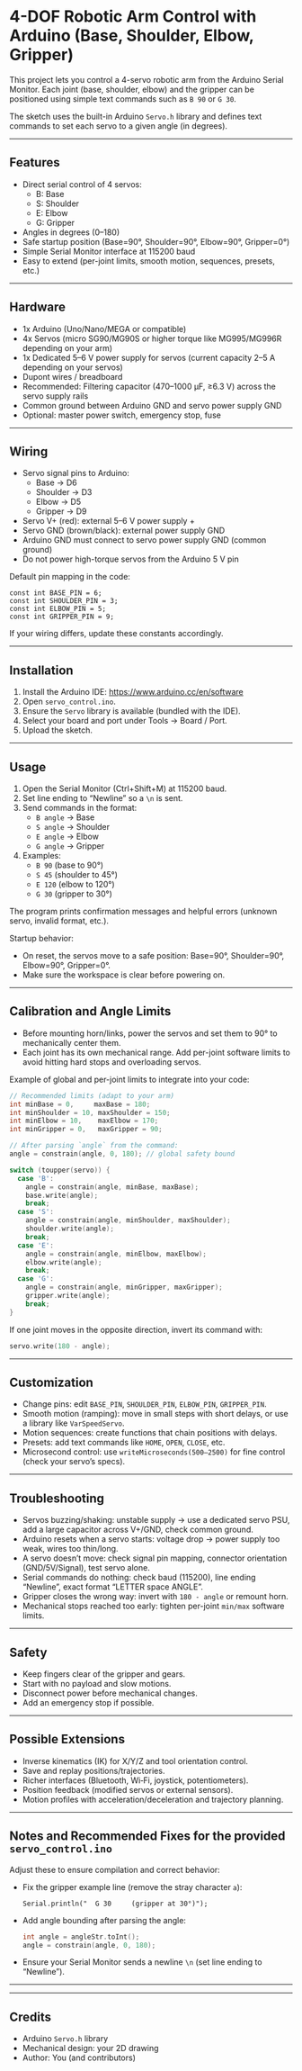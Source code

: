 # 4-DOF Robotic Arm Control with Arduino (Base, Shoulder, Elbow, Gripper)

This project lets you control a 4-servo robotic arm from the Arduino Serial Monitor. Each joint (base, shoulder, elbow) and the gripper can be positioned using simple text commands such as `B 90` or `G 30`.

The sketch uses the built-in Arduino `Servo.h` library and defines text commands to set each servo to a given angle (in degrees).

---

## Features

- Direct serial control of 4 servos:
  - B: Base
  - S: Shoulder
  - E: Elbow
  - G: Gripper
- Angles in degrees (0–180)
- Safe startup position (Base=90°, Shoulder=90°, Elbow=90°, Gripper=0°)
- Simple Serial Monitor interface at 115200 baud
- Easy to extend (per-joint limits, smooth motion, sequences, presets, etc.)

---

## Hardware

- 1x Arduino (Uno/Nano/MEGA or compatible)
- 4x Servos (micro SG90/MG90S or higher torque like MG995/MG996R depending on your arm)
- 1x Dedicated 5–6 V power supply for servos (current capacity 2–5 A depending on your servos)
- Dupont wires / breadboard
- Recommended: Filtering capacitor (470–1000 µF, ≥6.3 V) across the servo supply rails
- Common ground between Arduino GND and servo power supply GND
- Optional: master power switch, emergency stop, fuse

---

## Wiring

- Servo signal pins to Arduino:
  - Base   → D6
  - Shoulder → D3
  - Elbow  → D5
  - Gripper → D9
- Servo V+ (red): external 5–6 V power supply +
- Servo GND (brown/black): external power supply GND
- Arduino GND must connect to servo power supply GND (common ground)
- Do not power high-torque servos from the Arduino 5 V pin

Default pin mapping in the code:
```
const int BASE_PIN = 6;
const int SHOULDER_PIN = 3;
const int ELBOW_PIN = 5;
const int GRIPPER_PIN = 9;
```

If your wiring differs, update these constants accordingly.

---

## Installation

1. Install the Arduino IDE: https://www.arduino.cc/en/software
2. Open `servo_control.ino`.
3. Ensure the `Servo` library is available (bundled with the IDE).
4. Select your board and port under Tools → Board / Port.
5. Upload the sketch.

---

## Usage

1. Open the Serial Monitor (Ctrl+Shift+M) at 115200 baud.
2. Set line ending to “Newline” so a `\n` is sent.
3. Send commands in the format:
   - `B angle` → Base
   - `S angle` → Shoulder
   - `E angle` → Elbow
   - `G angle` → Gripper
4. Examples:
   - `B 90`   (base to 90°)
   - `S 45`   (shoulder to 45°)
   - `E 120`  (elbow to 120°)
   - `G 30`   (gripper to 30°)

The program prints confirmation messages and helpful errors (unknown servo, invalid format, etc.).

Startup behavior:
- On reset, the servos move to a safe position: Base=90°, Shoulder=90°, Elbow=90°, Gripper=0°.
- Make sure the workspace is clear before powering on.

---

## Calibration and Angle Limits

- Before mounting horn/links, power the servos and set them to 90° to mechanically center them.
- Each joint has its own mechanical range. Add per-joint software limits to avoid hitting hard stops and overloading servos.

Example of global and per-joint limits to integrate into your code:
```cpp
// Recommended limits (adapt to your arm)
int minBase = 0,     maxBase = 180;
int minShoulder = 10, maxShoulder = 150;
int minElbow = 10,    maxElbow = 170;
int minGripper = 0,   maxGripper = 90;

// After parsing `angle` from the command:
angle = constrain(angle, 0, 180); // global safety bound

switch (toupper(servo)) {
  case 'B':
    angle = constrain(angle, minBase, maxBase);
    base.write(angle);
    break;
  case 'S':
    angle = constrain(angle, minShoulder, maxShoulder);
    shoulder.write(angle);
    break;
  case 'E':
    angle = constrain(angle, minElbow, maxElbow);
    elbow.write(angle);
    break;
  case 'G':
    angle = constrain(angle, minGripper, maxGripper);
    gripper.write(angle);
    break;
}
```

If one joint moves in the opposite direction, invert its command with:
```cpp
servo.write(180 - angle);
```

---

## Customization

- Change pins: edit `BASE_PIN`, `SHOULDER_PIN`, `ELBOW_PIN`, `GRIPPER_PIN`.
- Smooth motion (ramping): move in small steps with short delays, or use a library like `VarSpeedServo`.
- Motion sequences: create functions that chain positions with delays.
- Presets: add text commands like `HOME`, `OPEN`, `CLOSE`, etc.
- Microsecond control: use `writeMicroseconds(500–2500)` for fine control (check your servo’s specs).

---


## Troubleshooting

- Servos buzzing/shaking: unstable supply → use a dedicated servo PSU, add a large capacitor across V+/GND, check common ground.
- Arduino resets when a servo starts: voltage drop → power supply too weak, wires too thin/long.
- A servo doesn’t move: check signal pin mapping, connector orientation (GND/5V/Signal), test servo alone.
- Serial commands do nothing: check baud (115200), line ending “Newline”, exact format “LETTER space ANGLE”.
- Gripper closes the wrong way: invert with `180 - angle` or remount horn.
- Mechanical stops reached too early: tighten per-joint `min/max` software limits.

---

## Safety

- Keep fingers clear of the gripper and gears.
- Start with no payload and slow motions.
- Disconnect power before mechanical changes.
- Add an emergency stop if possible.

---

## Possible Extensions

- Inverse kinematics (IK) for X/Y/Z and tool orientation control.
- Save and replay positions/trajectories.
- Richer interfaces (Bluetooth, Wi‑Fi, joystick, potentiometers).
- Position feedback (modified servos or external sensors).
- Motion profiles with acceleration/deceleration and trajectory planning.

---

## Notes and Recommended Fixes for the provided `servo_control.ino`

Adjust these to ensure compilation and correct behavior:

- Fix the gripper example line (remove the stray character `a`):
  ```
  Serial.println("  G 30     (gripper at 30°)");
  ```
- Add angle bounding after parsing the angle:
  ```cpp
  int angle = angleStr.toInt();
  angle = constrain(angle, 0, 180);
  ```
- Ensure your Serial Monitor sends a newline `\n` (set line ending to “Newline”).

---


---

## Credits

- Arduino `Servo.h` library
- Mechanical design: your 2D drawing
- Author: You (and contributors)


